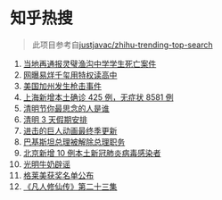 # 知乎热搜

> 此项目参考自[justjavac/zhihu-trending-top-search](https://github.com/justjavac/zhihu-trending-top-search/blob/main/utils.ts)

<!-- BEGIN -->
  <!-- 最后更新时间:Tue Apr 05 2022 02:25:34 GMT+0000 (Coordinated Universal Time) -->
  1. [当地再通报灵璧渔沟中学学生死亡案件](https://www.zhihu.com/search?q=灵璧)
1. [网曝易烊千玺用特权读高中](https://www.zhihu.com/search?q=易烊千玺特权)
1. [美国加州发生枪击事件](https://www.zhihu.com/search?q=加州枪击)
1. [上海新增本土确诊 425 例，无症状 8581 例](https://www.zhihu.com/search?q=上海新增)
1. [清明节你最思念的人是谁](https://www.zhihu.com/search?q=清明)
1. [清明 3 天假期安排](https://www.zhihu.com/search?q=清明假期)
1. [进击的巨人动画最终季更新](https://www.zhihu.com/search?q=进击的巨人)
1. [巴基斯坦总理被解除总理职务](https://www.zhihu.com/search?q=巴基斯坦)
1. [北京新增 10 例本土新冠肺炎病毒感染者](https://www.zhihu.com/search?q=北京疫情)
1. [光明牛奶辟谣](https://www.zhihu.com/search?q=光明牛奶)
1. [格莱美获奖名单公布](https://www.zhihu.com/search?q=格莱美)
1. [《凡人修仙传》第二十三集](https://www.zhihu.com/search?q=凡人修仙传)
  <!-- END -->